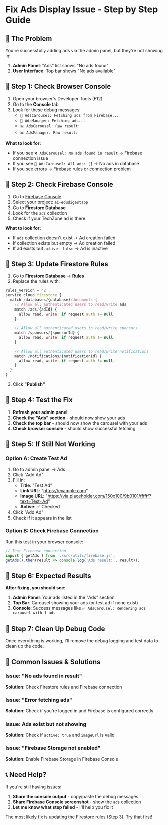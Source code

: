 # Fix Ads Display Issue - Step by Step Guide

## 🎯 **The Problem**
You're successfully adding ads via the admin panel, but they're not showing in:
1. **Admin Panel**: "Ads" list shows "No ads found"
2. **User Interface**: Top bar shows "No ads available"

## 🔧 **Step 1: Check Browser Console**
1. Open your browser's Developer Tools (F12)
2. Go to the **Console** tab
3. Look for these debug messages:
   - `🔄 AdsCarousel: Fetching ads from Firebase...`
   - `🔄 AdsManager: Fetching ads...`
   - `📊 AdsCarousel: Raw result:`
   - `📊 AdsManager: Raw result:`

**What to look for:**
- If you see `❌ AdsCarousel: No ads found in result` → Firebase connection issue
- If you see `📝 AdsCarousel: All ads: []` → No ads in database
- If you see errors → Firebase rules or connection problem

## 🔧 **Step 2: Check Firebase Console**
1. Go to [Firebase Console](https://console.firebase.google.com/)
2. Select your project: `ai-edudigestapp`
3. Go to **Firestore Database**
4. Look for the `ads` collection
5. Check if your TechZone ad is there

**What to look for:**
- If `ads` collection doesn't exist → Ad creation failed
- If collection exists but empty → Ad creation failed
- If ad exists but `active: false` → Ad is inactive

## 🔧 **Step 3: Update Firestore Rules**
1. Go to **Firestore Database** → **Rules**
2. Replace the rules with:

```javascript
rules_version = '2';
service cloud.firestore {
  match /databases/{database}/documents {
    // Allow all authenticated users to read/write ads
    match /ads/{adId} {
      allow read, write: if request.auth != null;
    }
    
    // Allow all authenticated users to read/write sponsors
    match /sponsors/{sponsorId} {
      allow read, write: if request.auth != null;
    }
    
    // Allow all authenticated users to read/write notifications
    match /notifications/{notificationId} {
      allow read, write: if request.auth != null;
    }
  }
}
```

3. Click **"Publish"**

## 🔧 **Step 4: Test the Fix**
1. **Refresh your admin panel**
2. **Check the "Ads" section** - should now show your ads
3. **Check the top bar** - should now show the carousel with your ads
4. **Check browser console** - should show successful fetching

## 🔧 **Step 5: If Still Not Working**

### **Option A: Create Test Ad**
1. Go to admin panel → Ads
2. Click "Add Ad"
3. Fill in:
   - **Title**: "Test Ad"
   - **Link URL**: "https://example.com"
   - **Image URL**: "https://via.placeholder.com/150x100/9b0101/ffffff?text=Test+Ad"
   - **Active**: ✅ Checked
4. Click "Add Ad"
5. Check if it appears in the list

### **Option B: Check Firebase Connection**
Run this test in your browser console:
```javascript
// Test Firebase connection
import { getAds } from './src/utils/firebase.js';
getAds().then(result => console.log('Ads result:', result));
```

## 🔧 **Step 6: Expected Results**

**After fixing, you should see:**
1. **Admin Panel**: Your ads listed in the "Ads" section
2. **Top Bar**: Carousel showing your ads (or test ad if none exist)
3. **Console**: Success messages like `✅ AdsCarousel: Rendering ads carousel with 1 ads`

## 🔧 **Step 7: Clean Up Debug Code**

Once everything is working, I'll remove the debug logging and test data to clean up the code.

## 🚨 **Common Issues & Solutions**

### **Issue**: "No ads found in result"
**Solution**: Check Firestore rules and Firebase connection

### **Issue**: "Error fetching ads"
**Solution**: Check if you're logged in and Firebase is configured correctly

### **Issue**: Ads exist but not showing
**Solution**: Check if `active: true` and `imageUrl` is valid

### **Issue**: "Firebase Storage not enabled"
**Solution**: Enable Firebase Storage in Firebase Console

## 📞 **Need Help?**

If you're still having issues:
1. **Share the console output** - copy/paste the debug messages
2. **Share Firebase Console screenshot** - show the `ads` collection
3. **Let me know what step failed** - I'll help you fix it

The most likely fix is updating the Firestore rules (Step 3). Try that first!
